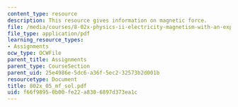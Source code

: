 ```yaml
---
content_type: resource
description: This resource gives information on magnetic force.
file: /media/courses/8-02x-physics-ii-electricity-magnetism-with-an-experimental-focus-spring-2005/f66f98950b00fe22a8306897d373ea1c_802x_05_mf_sol.pdf
file_type: application/pdf
learning_resource_types:
- Assignments
ocw_type: OCWFile
parent_title: Assignments
parent_type: CourseSection
parent_uid: 25e4986e-5dc6-a36f-5ec2-32573b2d001b
resourcetype: Document
title: 802x_05_mf_sol.pdf
uid: f66f9895-0b00-fe22-a830-6897d373ea1c
---
```

